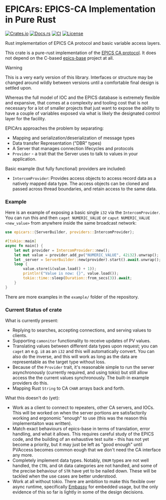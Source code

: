 # EPICArs: EPICS-CA Implementation in Pure Rust

[![Crates.io](https://img.shields.io/crates/v/epicars.svg)](https://crates.io/crates/epicars)
[![Docs.rs](https://docs.rs/epicars/badge.svg)](https://docs.rs/epicars)
[![CI](https://github.com/ndevenish/epicars/actions/workflows/rust.yml/badge.svg)](https://github.com/ndevenish/epics_cars/actions)
[![License](https://img.shields.io/crates/l/epicars)](https://crates.io/crates/epicars)

Rust implementation of EPICS CA protocol and basic variable access layers.

This crate is a pure-rust implementation of the [EPICS CA protocol]. It does not
depend on the C-based [epics-base] project at all.

> [!WARNING]
> This is a very early version of this library. Interfaces or structure may be
> changed around wildly between versions until a comfortable final design is
> settled upon.

Whereas the full model of IOC and the EPICS database is extremely flexible and
expansive, that comes at a complexity and tooling cost that is not necessary for a
lot of smaller projects that just want to expose the ability to have a couple of
variables exposed via what is likely the designated control layer for the facility.

EPICArs approaches the problem by separating:

- Mapping and serialization/deserialization of message types
- Data transfer Representation ("DBR" types)
- A Server that manages connection lifecycles and protocols
- `Provider` - a trait that the Server uses to talk to values in your application.

Basic example (but fully functional) providers are included:

- `IntercomProvider`: Provides access objects to access record
  data as a natively mapped data type. The access objects can be cloned and
  passed across thread boundaries, and retain access to the same data.

### Example

Here is an example of exposing a basic single `i32` via the `IntercomProvider`.
You can run this and then `caget NUMERIC_VALUE` or `caput NUMERIC_VALUE <new_value>`
from anywhere inside the same broadcast network:

```rust
use epicars::{ServerBuilder, providers::IntercomProvider};

#[tokio::main]
async fn main() {
    let mut provider = IntercomProvider::new();
    let mut value = provider.add_pv("NUMERIC_VALUE", 42i32).unwrap();
    let _server = ServerBuilder::new(provider).start().await.unwrap();
    loop {
        value.store(&(value.load() + 1));
        println!("Value is now: {}", value.load());
        tokio::time::sleep(Duration::from_secs(3)).await;
    }
}
```

There are more examples in the `example/` folder of the repository.

### Current Status of crate

What is currently present:
- Replying to searches, accepting connections, and serving values to clients.
- Supporting `camonitor` functionality to receive updates of PV values.
- Translating values between different data types upon request; you can `caget` an
  e.g. `i8` as an `i32` and this will automatically convert. You can also do the
  inverse, and this will work as long as the data are representable as the target
  type without loss.
- Because of the `Provider` trait, it's reasonable simple to run the server
  asynchronously (currently required, and using tokio) but still allow access the
  the current values synchronously. The built-in example providers do this.
- Mapping Rust `String` to CA `CHAR` arrays back and forth.

What this doesn't do (yet):
- Work as a client to connect to repeaters, other CA servers, and IOCs. This will be
  worked on when the server portions are satisfactorily working and ergonomic
  "enough" to use (this was the reason this implementaiton was written).
- Match exact behaviours of epics-base in terms of translation, error handling, and
  what it allows. This requires careful study of the EPICS code, and the building of
  an exhaustive test suite - this has not yet become a priority, but it may just be
  left as "good enough" until PVAccess becomes common eough that we don't need the
  CA interface any more.
- Completely implement data types. Notably, `ENUM` types are not well handled, the
  `CTRL` and `GR` data categories are not handled, and some of the precise behaviour
  of `STR` have yet to be nailed down. These will be tackled when the use cases are
  better understood.
- Work at all without tokio. There are ambition to make this flexible over
  async runtime, specifically [Embassy] for embedded usage, but the only evidence
  of this so far is lightly in some of the design decisions.


[EPICS CA protocol]:
    https://docs.epics-controls.org/en/latest/internal/ca_protocol.html
[epics-base]: https://github.com/epics-base/epics-base
["DBR" types]:
    https://docs.epics-controls.org/en/latest/internal/ca_protocol.html#payload-data-types
[Embassy]: https://embassy.dev/